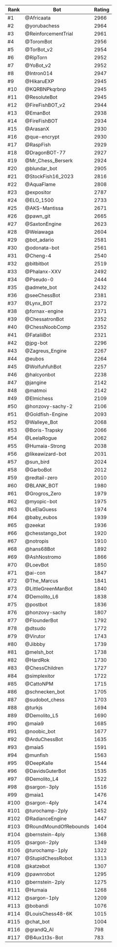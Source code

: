 Rank|Bot|Rating
---|---|---
#1|@Africaata|2966
#2|@yorubachess|2964
#3|@ReinforcementTrial|2961
#4|@ToromBot|2956
#5|@TorBot_v2|2954
#6|@RipTorn|2952
#7|@YoBot_v2|2952
#8|@Intron014|2947
#9|@HikaruEXP|2945
#10|@KQRBNPkqrbnp|2945
#11|@ResoluteBot|2945
#12|@FireFishBOT_v2|2944
#13|@EmanBot|2938
#14|@FireFishBOT|2934
#15|@ArasanX|2930
#16|@que-encrypt|2930
#17|@RaspFish|2929
#18|@DragonBOT-77|2927
#19|@Mr_Chess_Berserk|2924
#20|@blundar_bot|2905
#21|@StockFish16_2023|2816
#22|@AquaFlame|2808
#23|@expositor|2787
#24|@ELO_1500|2733
#25|@AKS-Mantissa|2671
#26|@pawn_git|2665
#27|@SaxtonEngine|2623
#28|@Weiawaga|2604
#29|@bot_adario|2581
#30|@odonata-bot|2561
#31|@Cheng-4|2540
#32|@bitbitbot|2519
#33|@Phalanx-XXV|2492
#34|@Pseudo-0|2444
#35|@admete_bot|2432
#36|@seeChessBot|2381
#37|@Lynx_BOT|2372
#38|@fornax-engine|2371
#39|@ChessatronBot|2352
#40|@ChessNoobComp|2352
#41|@FataliiBot|2321
#42|@jpg-bot|2296
#43|@Zagreus_Engine|2267
#44|@eubos|2264
#45|@WolfuhfuhBot|2257
#46|@halcyonbot|2238
#47|@jangine|2142
#48|@matmoi|2142
#49|@Elmichess|2109
#50|@honzovy-sachy-2|2106
#51|@Goldfish-Engine|2093
#52|@Walleye_Bot|2068
#53|@Boris-Trapsky|2066
#54|@LeelaRogue|2062
#55|@Humaia-Strong|2038
#56|@likeawizard-bot|2031
#57|@sun_bird|2024
#58|@GarboBot|2012
#59|@redtail-zero|2010
#60|@BLANK_BOT|1980
#61|@Grogros_Zero|1979
#62|@myopic-bot|1975
#63|@LeElaGuess|1974
#64|@baby_eubos|1939
#65|@zeekat|1936
#66|@chesstango_bot|1920
#67|@notropis|1910
#68|@hans68Bot|1892
#69|@AshNostromo|1866
#70|@LoevBot|1850
#71|@ai-con|1847
#72|@The_Marcus|1841
#73|@LittleGreenManBot|1840
#74|@Demolito_L6|1838
#75|@postbot|1836
#76|@honzovy-sachy|1807
#77|@FlounderBot|1792
#78|@dtsudo|1772
#79|@Virutor|1743
#80|@Jibbby|1739
#81|@melsh_bot|1738
#82|@HardRok|1730
#83|@ChessChildren|1727
#84|@simplexitor|1722
#85|@CattoNPM|1715
#86|@schnecken_bot|1705
#87|@sudobot_chess|1703
#88|@turkjs|1694
#89|@Demolito_L5|1690
#90|@maia9|1685
#91|@noobic_bot|1677
#92|@ArduChessBot|1635
#93|@maia5|1591
#94|@munfish|1563
#95|@DeepKalle|1544
#96|@DavidsGuterBot|1535
#97|@Demolito_L4|1522
#98|@sargon-3ply|1516
#99|@maia1|1476
#100|@sargon-4ply|1474
#101|@turochamp-2ply|1452
#102|@RadianceEngine|1447
#103|@RoundMoundOfRebounds|1404
#104|@bernstein-4ply|1368
#105|@sargon-2ply|1349
#106|@turochamp-1ply|1322
#107|@StupidChessRobot|1313
#108|@katzebot|1307
#109|@pawnrobot|1295
#110|@bernstein-2ply|1275
#111|@Humaia|1268
#112|@sargon-1ply|1209
#113|@bobandi|1076
#114|@LouisChess48-6K|1015
#115|@chat_bot|1004
#116|@grandQ_AI|798
#117|@B4ux1t3s-Bot|783
